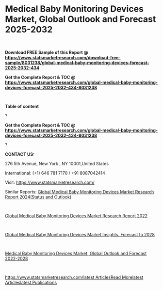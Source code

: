 <h1>Medical Baby Monitoring Devices Market, Global Outlook and Forecast 2025-2032</h1><br/><p><strong>Download FREE Sample of this Report @ <a href="https://www.statsmarketresearch.com/download-free-sample/8031238/global-medical-baby-monitoring-devices-forecast-2025-2032-434">https://www.statsmarketresearch.com/download-free-sample/8031238/global-medical-baby-monitoring-devices-forecast-2025-2032-434</a></strong></p>
 
 
 
 <div><b>Get the Complete Report & TOC @ <a href="https://www.statsmarketresearch.com/global-medical-baby-monitoring-devices-forecast-2025-2032-434-8031238">https://www.statsmarketresearch.com/global-medical-baby-monitoring-devices-forecast-2025-2032-434-8031238</a></b></div>
 
 
 
 <p><br />
 
 <b>Table of content</b></p>
 
 
 
 <p>? </p>
 
 
 
 <div><b>Get the Complete Report & TOC @ <a href="https://www.statsmarketresearch.com/global-medical-baby-monitoring-devices-forecast-2025-2032-434-8031238">https://www.statsmarketresearch.com/global-medical-baby-monitoring-devices-forecast-2025-2032-434-8031238</a></b></div>
 
 
 
 <p>? </p>
 
 
 
 <p><b>CONTACT US:</b><br />
 
 276 5th Avenue, New York , NY 10001,United States<br />
 
 International: (+1) 646 781 7170 / +91 8087042414<br />
 
 Visit: <a href="https://www.statsmarketresearch.com/">https://www.statsmarketresearch.com/</a><br />
 
 Similar Reports: <a href="https://www.statsmarketresearch.com/global-medical-baby-monitoring-devices-forecast-2025-2032-434-8031238">Global Medical Baby Monitoring Devices Market Research Report 2024(Status and Outlook)</a><br />
 
 <br />
 
 <a href="https://www.statsmarketresearch.com/global-medical-baby-monitoring-devices-forecast-2025-2032-434-8031238">Global Medical Baby Monitoring Devices Market Research Report 2022</a><br />
 
 <br />
 
 <a href="https://www.statsmarketresearch.com/global-medical-baby-monitoring-devices-forecast-2025-2032-434-8031238">Global Medical Baby Monitoring Devices Market Insights, Forecast to 2028</a><br />
 
 <br />
 
 <a href="https://www.statsmarketresearch.com/global-medical-baby-monitoring-devices-forecast-2025-2032-434-8031238">Medical Baby Monitoring Devices Market, Global Outlook and Forecast 2022-2028</a><br />
 
 <br />
 
 <a href="https://gyeongbokgung.com">https://www.statsmarketresearch.com/</a><a href="https://hallyeomaritime.com">latest Articles</a><a href="https://jingwansa.com">Read More</a><a href="https://nguoiviet.jp/">latest Articles</a><a href="https://www.intelmarketresearch.com/">latest Publications</a></p>